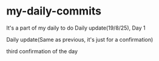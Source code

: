 # my-daily-commits
It's a part of my daily to do
Daily update(19/8/25), Day 1

Daily update(Same as previous, it's just for a confirmation)

third confirmation of the day
